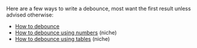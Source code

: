 Here are a few ways to write a debounce, most want the first result unless advised otherwise:
- [How to debounce](https://create.roblox.com/docs/scripting/debounce)
- [How to debounce using numbers](https://github.com/cyrus01337/snippets/blob/luau/Debounces/Numerical.lua) (niche)
- [How to debounce using tables](https://github.com/cyrus01337/snippets/blob/luau/Debounces/Table.lua) (niche)